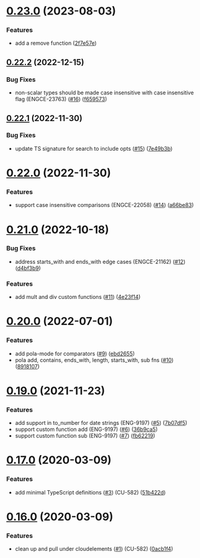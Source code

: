 # [0.23.0](https://github.com/cloud-elements/jmespath.js/compare/v0.22.2...v0.23.0) (2023-08-03)


### Features

* add a remove function ([2f7e57e](https://github.com/cloud-elements/jmespath.js/commit/2f7e57e881fbfefb5699ecd032911b49ffaad60e))



## [0.22.2](https://github.com/cloud-elements/jmespath.js/compare/v0.22.1...v0.22.2) (2022-12-15)


### Bug Fixes

* non-scalar types should be made case insensitive with case insensitive flag (ENGCE-23763) ([#16](https://github.com/cloud-elements/jmespath.js/issues/16)) ([f659573](https://github.com/cloud-elements/jmespath.js/commit/f6595733a8e82f4f67416b23ece2a3adfb838e5f))



## [0.22.1](https://github.com/cloud-elements/jmespath.js/compare/v0.22.0...v0.22.1) (2022-11-30)


### Bug Fixes

* update TS signature for search to include opts ([#15](https://github.com/cloud-elements/jmespath.js/issues/15)) ([7e49b3b](https://github.com/cloud-elements/jmespath.js/commit/7e49b3bb3814a1faeb96519d0834ed1a35b52984))



# [0.22.0](https://github.com/cloud-elements/jmespath.js/compare/v0.21.0...v0.22.0) (2022-11-30)


### Features

* support case insensitive comparisons (ENGCE-22058) ([#14](https://github.com/cloud-elements/jmespath.js/issues/14)) ([a66be83](https://github.com/cloud-elements/jmespath.js/commit/a66be83f63601e170e68fe17cf8fc52524a7df0c))



# [0.21.0](https://github.com/cloud-elements/jmespath.js/compare/v0.20.0...v0.21.0) (2022-10-18)


### Bug Fixes

* address starts_with and ends_with edge cases (ENGCE-21162) ([#12](https://github.com/cloud-elements/jmespath.js/issues/12)) ([d4bf3b9](https://github.com/cloud-elements/jmespath.js/commit/d4bf3b9381c1fb033e50fddd697d8680ea8ea30d))


### Features

* add mult and div custom functions ([#11](https://github.com/cloud-elements/jmespath.js/issues/11)) ([4e23f14](https://github.com/cloud-elements/jmespath.js/commit/4e23f1480575b4d7a2f8668bed6e3b3e0d58c956))



# [0.20.0](https://github.com/cloud-elements/jmespath.js/compare/v0.19.0...v0.20.0) (2022-07-01)


### Features

* add pola-mode for comparators ([#9](https://github.com/cloud-elements/jmespath.js/issues/9)) ([ebd2655](https://github.com/cloud-elements/jmespath.js/commit/ebd2655650c97b7a11f3caf998ad7e9c050db4e0))
* pola add, contains, ends_with, length, starts_with, sub fns ([#10](https://github.com/cloud-elements/jmespath.js/issues/10)) ([8918107](https://github.com/cloud-elements/jmespath.js/commit/8918107d28a69807d3bc79d186cac6a3f4053fd1))



# [0.19.0](https://github.com/cloud-elements/jmespath.js/compare/v0.18.0...v0.19.0) (2021-11-23)


### Features

* add support in to_number for date strings (ENG-9197) ([#5](https://github.com/cloud-elements/jmespath.js/issues/5)) ([7b07df5](https://github.com/cloud-elements/jmespath.js/commit/7b07df5103e64c4e8d4c1dc62f293dacd8c32c23))
* support custom function add (ENG-9197) ([#6](https://github.com/cloud-elements/jmespath.js/issues/6)) ([36b9ca5](https://github.com/cloud-elements/jmespath.js/commit/36b9ca550510896062ff42d1294c12fbb56c4d83))
* support custom function sub (ENG-9197) ([#7](https://github.com/cloud-elements/jmespath.js/issues/7)) ([fb62219](https://github.com/cloud-elements/jmespath.js/commit/fb62219aaab50f4960797c0fc451bdd6be62d53e))



# [0.17.0](https://github.com/cloud-elements/jmespath.js/compare/v0.16.0...v0.17.0) (2020-03-09)


### Features

* add minimal TypeScript definitions ([#3](https://github.com/cloud-elements/jmespath.js/issues/3)) (CU-582) ([51b422d](https://github.com/cloud-elements/jmespath.js/commit/51b422dffafc16cc98e00e773dc78a4a29811cb9))



# [0.16.0](https://github.com/cloud-elements/jmespath.js/compare/0.15.0...0.16.0) (2020-03-09)

### Features

* clean up and pull under cloudelements ([#1](https://github.com/cloud-elements/jmespath.js/issues/1)) (CU-582) ([0acb1f4](https://github.com/cloud-elements/jmespath.js/commit/0acb1f45f0f27da3051d459cbebb73a9038a56db))

